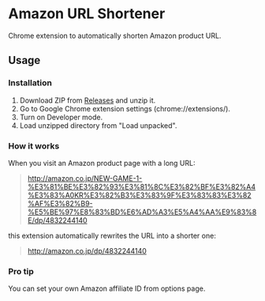 # Amazon URL Shortener

Chrome extension to automatically shorten Amazon product URL.

## Usage

### Installation

1. Download ZIP from [Releases](https://github.com/r7kamura/amazon_url_shortener/releases) and unzip it.
2. Go to Google Chrome extension settings (chrome://extensions/).
3. Turn on Developer mode.
4. Load unzipped directory from "Load unpacked".

### How it works

When you visit an Amazon product page with a long URL:

> http://amazon.co.jp/NEW-GAME-1-%E3%81%BE%E3%82%93%E3%81%8C%E3%82%BF%E3%82%A4%E3%83%A0KR%E3%82%B3%E3%83%9F%E3%83%83%E3%82%AF%E3%82%B9-%E5%BE%97%E8%83%BD%E6%AD%A3%E5%A4%AA%E9%83%8E/dp/4832244140

this extension automatically rewrites the URL into a shorter one:

> http://amazon.co.jp/dp/4832244140

### Pro tip

You can set your own Amazon affiliate ID from options page.
